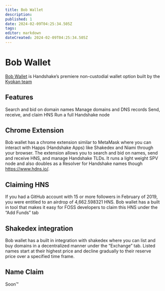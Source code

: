 ```yaml
---
title: Bob Wallet
description: 
published: 1
date: 2024-02-09T04:25:34.505Z
tags: 
editor: markdown
dateCreated: 2024-02-09T04:25:34.505Z
---
```


# Bob Wallet

[Bob Wallet](https://bobwallet.io) is Handshake’s premiere non-custodial wallet option built by the [Kyokan team](https://www.kyokan.io/)



## Features
Search and bid on domain names
Manage domains and DNS records
Send, receive, and claim HNS
Run a full Handshake node

## Chrome Extension
Bob wallet has a chrome extension similar to MetaMask where you can interact with Happs (Handshake Apps) like Shakedex and Niami through your browser. The extension allows you to search and bid on names, send and receive HNS, and manage Handshake TLDs. It runs a light weight SPV node and also doubles as a Resolver for Handshake names though https://www.hdns.io/.

## Claiming HNS
If you had a GitHub account with 15 or more followers in February of 2019, you were entitled to an airdrop of 4,662.598321 HNS. Bob wallet has a built in tool that makes it easy for FOSS developers to claim this HNS under the “Add Funds” tab

## Shakedex integration
Bob wallet has a built in integration with shakedex where you can list and buy domains in a decentralized manner under the “Exchange” tab. Listed names start at their highest price and decline gradually to their reserve price over a specified time frame.

## Name Claim
Soon™